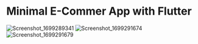 # Minimal E-Commer App with Flutter

   
                                                                                              



   ![Screenshot_1699289341](https://github.com/YunusGUNEYSU/minimal_ecommerce_app/assets/39588697/5d54ce44-e765-4fb0-960f-f7fa66b51c76)
   ![Screenshot_1699291674](https://github.com/YunusGUNEYSU/minimal_ecommerce_app/assets/39588697/e271fa6b-90bd-423f-9027-0e9b3aa4de89)
   ![Screenshot_1699291679](https://github.com/YunusGUNEYSU/minimal_ecommerce_app/assets/39588697/9f260cf0-8a5f-408e-a9f1-309e1b17c6ed)
